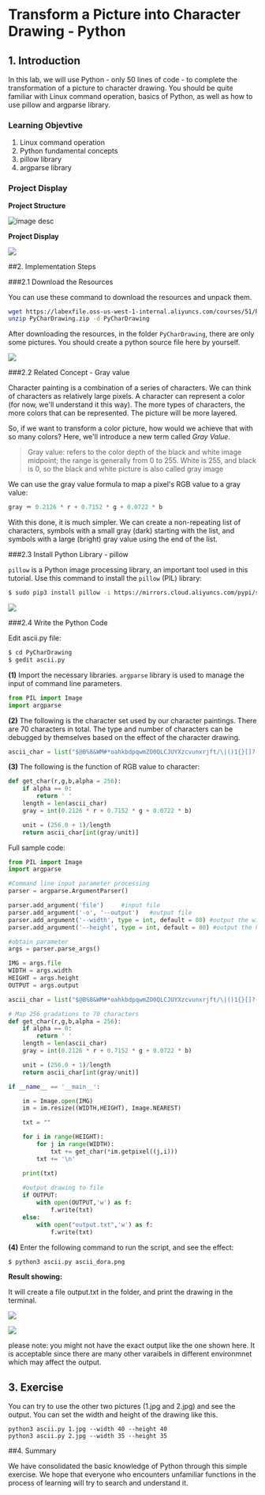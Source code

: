 

# Transform a Picture into Character Drawing - Python

## 1. Introduction

In this lab, we will use Python - only 50 lines of code - to complete the transformation of a picture to character drawing. You should be quite familiar with Linux command operation, basics of Python, as well as how to use pillow and argparse library.


### Learning Objevtive

1. Linux command operation
2. Python fundamental concepts 
3. pillow library
4. argparse library

### Project Display

**Project Structure**

![image desc](https://labex.io/upload/S/H/H/jj2asYEuX8rz.png)

**Project Display**

![](https://labex.io/upload/C/T/M/XADA7ThDM0cn.png)

##2. Implementation Steps

###2.1 Download the Resources

You can use these command to download the resources and unpack them.

```bash
wget https://labexfile.oss-us-west-1-internal.aliyuncs.com/courses/51/PyCharDrawing.zip
unzip PyCharDrawing.zip -d PyCharDrawing
```

After downloading the resources, in the folder `PyCharDrawing`, there are only some pictures. You should create a python source file here by yourself.

![](1.png)

###2.2 Related Concept - Gray value

Character painting is a combination of a series of characters. We can think of characters as relatively large pixels. A character can represent a color (for now, we'll understand it this way). The more types of characters, the more colors that can be represented. The picture will be more layered.

So, if we want to transform a color picture, how would we achieve that with so many colors? Here, we'll introduce a new term called *Gray Value*.

> Gray value: refers to the color depth of the black and white image midpoint; the range is generally from 0 to 255. White is 255, and black is 0, so the black and white picture is also called gray image

We can use the gray value formula to map a pixel's RGB value to a gray value:

```python
gray ＝ 0.2126 * r + 0.7152 * g + 0.0722 * b
```

With this done, it is much simpler. We can create a non-repeating list of characters, symbols with a small gray (dark) starting with the list, and symbols with a large (bright) gray value using the end of the list.

###2.3 Install Python Library - pillow

`pillow` is a Python image processing library, an important tool used in this tutorial. Use this command to install the `pillow` (PIL) library:

```sh
$ sudo pip3 install pillow -i https://mirrors.cloud.aliyuncs.com/pypi/simple --trusted-host mirrors.cloud.aliyuncs.com
```

![](https://labex.io/upload/Y/J/T/NUdDdOFek2Ok.png)

###2.4 Write the Python Code

Edit ascii.py file:
```sh
$ cd PyCharDrawing
$ gedit ascii.py
```

**(1)** Import the necessary libraries. `argparse` library is used to manage the input of command line parameters.

```python
from PIL import Image
import argparse
```

**(2)** The following is the character set used by our character paintings. There are 70 characters in total. The type and number of characters can be debugged by themselves based on the effect of the character drawing.

```python
ascii_char = list("$@B%8&WM#*oahkbdpqwmZO0QLCJUYXzcvunxrjft/\|()1{}[]?-_+~<>i!lI;:,\"^`'. ")
```

**(3)** The following is the function of RGB value to character:

```python
def get_char(r,g,b,alpha = 256):
    if alpha == 0:
        return ' '
    length = len(ascii_char)
    gray = int(0.2126 * r + 0.7152 * g + 0.0722 * b)

    unit = (256.0 + 1)/length
    return ascii_char[int(gray/unit)]
```

Full sample code:

```python
from PIL import Image
import argparse

#Command line input parameter processing
parser = argparse.ArgumentParser()

parser.add_argument('file')     #input file
parser.add_argument('-o', '--output')   #output file
parser.add_argument('--width', type = int, default = 80) #output the width of drawing
parser.add_argument('--height', type = int, default = 80) #output the height of drawing

#obtain parameter
args = parser.parse_args()

IMG = args.file
WIDTH = args.width
HEIGHT = args.height
OUTPUT = args.output

ascii_char = list("$@B%8&WM#*oahkbdpqwmZO0QLCJUYXzcvunxrjft/\|()1{}[]?-_+~<>i!lI;:,\"^`'. ")

# Map 256 gradations to 70 characters
def get_char(r,g,b,alpha = 256):
    if alpha == 0:
        return ' '
    length = len(ascii_char)
    gray = int(0.2126 * r + 0.7152 * g + 0.0722 * b)

    unit = (256.0 + 1)/length
    return ascii_char[int(gray/unit)]

if __name__ == '__main__':

    im = Image.open(IMG)
    im = im.resize((WIDTH,HEIGHT), Image.NEAREST)

    txt = ""

    for i in range(HEIGHT):
        for j in range(WIDTH):
            txt += get_char(*im.getpixel((j,i)))
        txt += '\n'

    print(txt)
    
    #output drawing to file
    if OUTPUT:
        with open(OUTPUT,'w') as f:
            f.write(txt)
    else:
        with open("output.txt",'w') as f:
            f.write(txt)
```

**(4)** Enter the following command to run the script, and see the effect:

```sh
$ python3 ascii.py ascii_dora.png
```

**Result showing:**

It will create a file output.txt in the folder, and print the drawing in the terminal.

![](https://labex.io/upload/S/Y/S/ww2NFQbFGU4K.png)

![](https://labex.io/upload/C/T/M/XADA7ThDM0cn.png)

please note: you might not have the exact output like the one shown here. It is acceptable since there are many other varaibels in different environmnet which may affect the output.

## 3. Exercise

You can try to use the other two pictures (1.jpg and 2.jpg) and see the output. You can set the width and height of the drawing like this.

```shell
python3 ascii.py 1.jpg --width 40 --height 40
python3 ascii.py 2.jpg --width 35 --height 35
```

##4. Summary

We have consolidated the basic knowledge of Python through this simple exercise. We hope that everyone who encounters unfamiliar functions in the process of learning will try to search and understand it.

